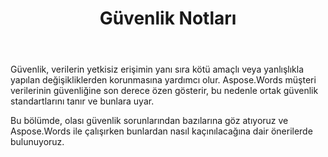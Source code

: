 ﻿---
title: Güvenlik Notları
second_title: Aspose.Words için C++
articleTitle: Güvenlik Notları
linktitle: Güvenlik Notları
type: docs
description: "Aspose.Words için C++ yüksek düzeyde veri güvenliği sağlamak için ortak güvenlik standartlarını tanır ve bunlara bağlı kalır. Olası güvenlik sorunlarına ve bunlardan nasıl kaçınılacağına ilişkin önerilere bakın."
weight: 80
url: /tr/cpp/security/
---

Güvenlik, verilerin yetkisiz erişimin yanı sıra kötü amaçlı veya yanlışlıkla yapılan değişikliklerden korunmasına yardımcı olur. Aspose.Words müşteri verilerinin güvenliğine son derece özen gösterir, bu nedenle ortak güvenlik standartlarını tanır ve bunlara uyar.

Bu bölümde, olası güvenlik sorunlarından bazılarına göz atıyoruz ve Aspose.Words ile çalışırken bunlardan nasıl kaçınılacağına dair önerilerde bulunuyoruz.